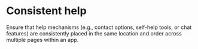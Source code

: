 # Consistent help

Ensure that help mechanisms (e.g., contact options, self-help tools, or chat features) are consistently placed in the same location and order across multiple pages within an app.
